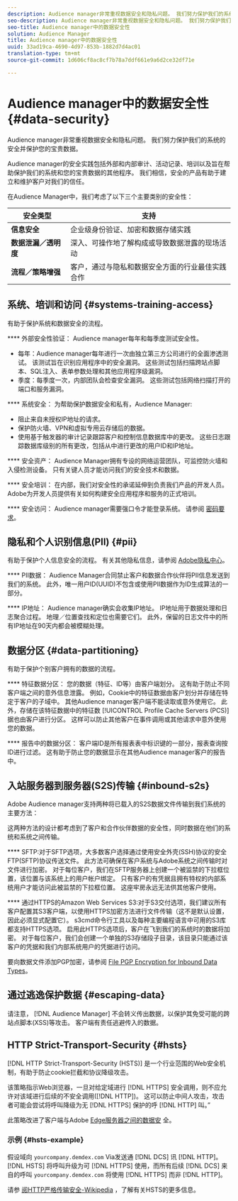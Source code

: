 ```yaml
---
description: Audience manager非常重视数据安全和隐私问题。 我们努力保护我们的系统的安全并保护您的宝贵数据。
seo-description: Audience manager非常重视数据安全和隐私问题。 我们努力保护我们的系统的安全并保护您的宝贵数据。
seo-title: Audience manager中的数据安全性
solution: Audience Manager
title: Audience manager中的数据安全性
uuid: 33ad19ca-4690-4d97-853b-1882d7d4ac01
translation-type: tm+mt
source-git-commit: 1d606cf8ac8cf7b78a7ddf661e9a6d2ce32df71e

---
```



# Audience manager中的数据安全性 {#data-security}

Audience manager非常重视数据安全和隐私问题。 我们努力保护我们的系统的安全并保护您的宝贵数据。

Audience manager的安全实践包括外部和内部审计、活动记录、培训以及旨在帮助保护我们的系统和您的宝贵数据的其他程序。 我们相信，安全的产品有助于建立和维护客户对我们的信任。

在Audience Manager中，我们考虑了以下三个主要类别的安全性：

| 安全类型 | 支持 |
|---|---|
| **信息安全** | 企业级身份验证、加密和数据存储实践 |
| **数据泄漏／透明度** | 深入、可操作地了解构成或导致数据泄露的现场活动 |
| **流程／策略增强** | 客户，通过与隐私和数据安全方面的行业最佳实践合作 |

## 系统、培训和访问 {#systems-training-access}

有助于保护系统和数据安全的流程。

**** 外部安全性验证： Audience manager每年和每季度测试安全性。

* 每年：Audience manager每年进行一次由独立第三方公司进行的全面渗透测试。 该测试旨在识别应用程序中的安全漏洞。 这些测试包括扫描跨站点脚本、SQL注入、表单参数处理和其他应用程序级漏洞。
* 季度：每季度一次，内部团队会检查安全漏洞。 这些测试包括网络扫描打开的端口和服务漏洞。

**** 系统安全： 为帮助保护数据安全和私有，Audience Manager:

* 阻止来自未授权IP地址的请求。
* 保护防火墙、VPN和虚拟专用云存储后的数据。
* 使用基于触发器的审计记录跟踪客户和控制信息数据库中的更改。 这些日志跟踪数据库级别的所有更改，包括从中进行更改的用户ID和IP地址。

**** 安全资产： Audience Manager拥有专设的网络运营团队，可监控防火墙和入侵检测设备。 只有关键人员才能访问我们的安全技术和数据。

**** 安全培训： 在内部，我们对安全性的承诺延伸到负责我们产品的开发人员。 Adobe为开发人员提供有关如何构建安全应用程序和服务的正式培训。

**** 安全访问： Audience manager需要强口令才能登录系统。 请参阅 [密码要求](../../reference/password-requirements.md)。

## 隐私和个人识别信息(PII) {#pii}

有助于保护个人信息安全的流程。 有关其他隐私信息，请参阅 [Adobe隐私中心](https://www.adobe.com/privacy/advertising-services.html)。

**** PII数据： Audience Manager合同禁止客户和数据合作伙伴将PII信息发送到我们的系统。 此外，唯一用户ID(UUID)不包含或使用PII数据作为ID生成算法的一部分。

**** IP地址： Audience manager确实会收集IP地址。 IP地址用于数据处理和日志聚合过程。 地理／位置查找和定位也需要它们。 此外，保留的日志文件中的所有IP地址在90天内都会被模糊处理。

## 数据分区 {#data-partitioning}

有助于保护个别客户拥有的数据的流程。

**** 特征数据分区： 您的数据（特征、ID等）由客户端划分。 这有助于防止不同客户端之间的意外信息泄露。 例如，Cookie中的特征数据由客户划分并存储在特定于客户的子域中。 其他Audience manager客户端不能读取或意外使用它。 此外，存储在该特征数据中的特征数 [!UICONTROL Profile Cache Servers (PCS)] 据也由客户进行分区。 这样可以防止其他客户在事件调用或其他请求中意外使用您的数据。

**** 报告中的数据分区： 客户端ID是所有报表表中标识键的一部分，报表查询按ID进行过滤。 这有助于防止您的数据显示在其他Audience manager客户的报告中。

## 入站服务器到服务器(S2S)传输 {#inbound-s2s}

Adobe Audience manager支持两种将已载入的S2S数据文件传输到我们系统的主要方法：

这两种方法的设计都考虑到了客户和合作伙伴数据的安全性，同时数据在他们的系统和系统之间传输。

**** SFTP:对于SFTP选项，大多数客户选择通过使用安全外壳(SSH)协议的安全FTP(SFTP)协议传送文件。 此方法可确保在客户系统与Adobe系统之间传输时对文件进行加密。 对于每位客户，我们在SFTP服务器上创建一个被监禁的下拉框位置，该位置与该系统上的用户帐户绑定。 只有客户的有凭据且拥有特权的内部系统用户才能访问此被监禁的下拉框位置。 这座牢房永远无法供其他客户使用。

**** 通过HTTPS的Amazon Web Services S3:对于S3交付选项，我们建议所有客户配置其S3客户端，以使用HTTPS加密方法进行文件传输（这不是默认设置，因此必须显式配置它）。 s3cmd命令行工具以及每种主要编程语言中可用的S3库都支持HTTPS选项。 启用此HTTPS选项后，客户在飞到我们的系统时的数据将加密。 对于每位客户，我们会创建一个单独的S3存储段子目录，该目录只能通过该客户的凭据和我们内部系统用户的凭据进行访问。

要向数据文件添加PGP加密，请参阅 [File PGP Encryption for Inbound Data Types](../../integration/sending-audience-data/batch-data-transfer-explained/inbound-file-encryption.md)。

## 通过逃逸保护数据 {#escaping-data}

请注意， [!DNL Audience Manager] 不会转义传出数据，以保护其免受可能的跨站点脚本(XSS)等攻击。 客户端有责任逃避传入的数据。

## HTTP Strict-Transport-Security {#hsts}

[!DNL HTTP Strict-Transport-Security (HSTS)] 是一个行业范围的Web安全机制，有助于防止cookie拦截和协议降级攻击。

该策略指示Web浏览器，一旦对给定域进行 [!DNL HTTPS] 安全调用，则不应允许对该域进行后续的不安全调用([!DNL HTTP])。 这可以防止中间人攻击，攻击者可能会尝试将呼叫降级为无 [!DNL HTTPS] 保护的呼 [!DNL HTTP] 叫。”

此策略改进了客户端与Adobe [Edge服务器之间的数据安](../../reference/system-components/components-edge.md) 全。

### 示例 {#hsts-example}

假设域向 `yourcompany.demdex.com` Via发送通 [!DNL DCS] 讯 [!DNL HTTP]。 [!DNL HSTS] 将呼叫升级为可 [!DNL HTTPS] 使用，而所有后续 [!DNL DCS] 来自的呼叫 `yourcompany.demdex.com` 将使用 [!DNL HTTPS] 而非 [!DNL HTTP]。

请参 [阅HTTP严格传输安全-Wikipedia](https://en.wikipedia.org/wiki/HTTP_Strict_Transport_Security) ，了解有关HSTS的更多信息。
